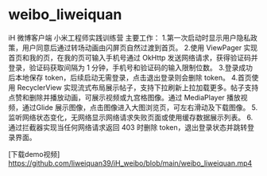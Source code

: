 # weibo_liweiquan
iH 微博客户端 小米工程师实践训练营
主要工作：
1.第一次启动时显示用户隐私政策，用户同意后通过转场动画由闪屏页自然过渡到首页。
2.使用 ViewPager 实现首页和我的页，在我的页可输入手机号通过 OkHttp 发送网络请求，获得验证码并登录，验证码获取间隔为 1 分钟，手机号和验证码的输入限制位数。
3.登录成功后本地保存 token，后续启动无需登录，点击退出登录则会删除 token。
4.首页使用 RecyclerView 实现流式布局展示帖子，支持下拉刷新上拉加载更多。帖子支持点赞和删除并播放动画，可展示视频或九宫格图像。通过 MediaPlayer 播放视频，通过Glide 展示图像，点击图像进入大图浏览页，可左右滑动及下载图像。
5.监听网络状态变化，无网络显示网络请求失败页面或使用缓存数据展示列表。
6.通过拦截器实现当任何网络请求返回 403 时删除 token，退出登录状态并跳转登录界面。

[下载demo视频]
https://github.com/liweiquan39/iH_weibo/blob/main/weibo_liweiquan.mp4

